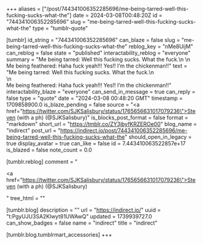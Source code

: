 +++
aliases = ["/post/744341006352285696/me-being-tarred-well-this-fucking-sucks-what-the"]
date = 2024-03-08T00:48:20Z
id = "744341006352285696"
slug = "me-being-tarred-well-this-fucking-sucks-what-the"
type = "tumblr-quote"

[tumblr]
id_string = "744341006352285696"
can_blaze = false
slug = "me-being-tarred-well-this-fucking-sucks-what-the"
reblog_key = "nMe8UijM"
can_reblog = false
state = "published"
interactability_reblog = "everyone"
summary = "Me being tarred: Well this fucking sucks. What the fuck.\n \n Me being feathered: Haha fuck yeah!!! Yes!! I’m the chickenman!!"
text = "Me being tarred: Well this fucking sucks. What the fuck.\n<br/>\n<br/>Me being feathered: Haha fuck yeah!!! Yes!! I&rsquo;m the chickenman!!"
interactability_blaze = "everyone"
can_send_in_message = true
can_reply = false
type = "quote"
date = "2024-03-08 00:48:20 GMT"
timestamp = 1709858900.0
is_blaze_pending = false
source = "<a href=\"https://twitter.com/SJKSalisbury/status/1765656631017079236\">Steven (with a ph) (@SJKSalisbury)</a>"
is_blocks_post_format = false
format = "markdown"
short_url = "https://tmblr.co/ZY3jbyfKRZEROe00"
blog_name = "indirect"
post_url = "https://indirect.io/post/744341006352285696/me-being-tarred-well-this-fucking-sucks-what-the"
should_open_in_legacy = true
display_avatar = true
can_like = false
id = 7.443410063522857e+17
is_blazed = false
note_count = 0.0

[tumblr.reblog]
comment = "<p><a href=\"https://twitter.com/SJKSalisbury/status/1765656631017079236\">Steven (with a ph) (@SJKSalisbury)</a></p>"
tree_html = ""

[tumblr.blog]
description = ""
url = "https://indirect.io/"
uuid = "t:PgyUJU3SA2Klwyt81UWAwQ"
updated = 1739939727.0
can_show_badges = false
name = "indirect"
title = "indirect"

[tumblr.blog.tumblrmart_accessories]
+++
